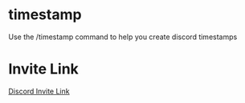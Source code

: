 # timestamp

Use the /timestamp command to help you create discord timestamps

# Invite Link
[Discord Invite Link](https://discord.com/api/oauth2/authorize?client_id=1136697704643297390&permissions=2147485696&scope=bot)

